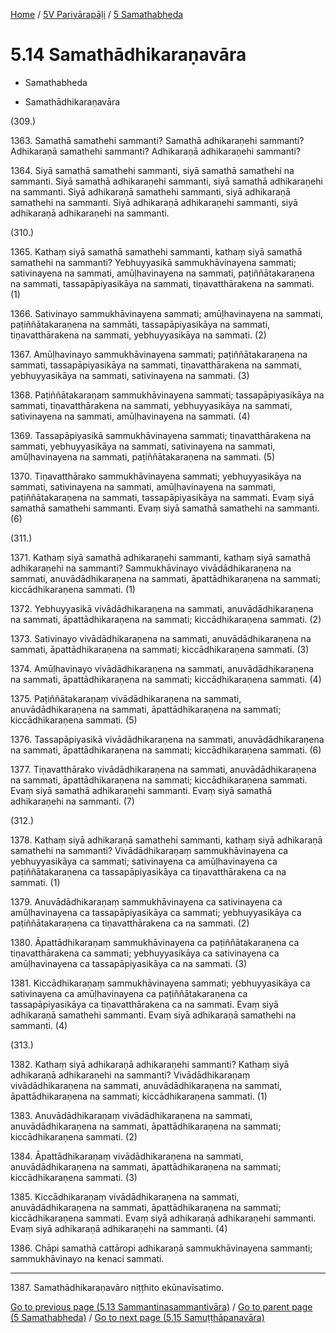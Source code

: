 
[Home](/) / [5V Parivārapāḷi](...md) / [5 Samathabheda](../5V/5.md)

# 5.14 Samathādhikaraṇavāra

* Samathabheda

* Samathādhikaraṇavāra

(309.)

1363\. Samathā samathehi sammanti? Samathā adhikaraṇehi sammanti? Adhikaraṇā samathehi sammanti? Adhikaraṇā adhikaraṇehi sammanti?

1364\. Siyā samathā samathehi sammanti, siyā samathā samathehi na sammanti. Siyā samathā adhikaraṇehi sammanti, siyā samathā adhikaraṇehi na sammanti. Siyā adhikaraṇā samathehi sammanti, siyā adhikaraṇā samathehi na sammanti. Siyā adhikaraṇā adhikaraṇehi sammanti, siyā adhikaraṇā adhikaraṇehi na sammanti.

(310.)

1365\. Kathaṃ siyā samathā samathehi sammanti, kathaṃ siyā samathā samathehi na sammanti? Yebhuyyasikā sammukhāvinayena sammati; sativinayena na sammati, amūḷhavinayena na sammati, paṭiññātakaraṇena na sammati, tassapāpiyasikāya na sammati, tiṇavatthārakena na sammati. (1)

1366\. Sativinayo sammukhāvinayena sammati; amūḷhavinayena na sammati, paṭiññātakaraṇena na sammāti, tassapāpiyasikāya na sammati, tiṇavatthārakena na sammati, yebhuyyasikāya na sammati. (2)

1367\. Amūḷhavinayo sammukhāvinayena sammati; paṭiññātakaraṇena na sammati, tassapāpiyasikāya na sammati, tiṇavatthārakena na sammati, yebhuyyasikāya na sammati, sativinayena na sammati. (3)

1368\. Paṭiññātakaraṇaṃ sammukhāvinayena sammati; tassapāpiyasikāya na sammati, tiṇavatthārakena na sammati, yebhuyyasikāya na sammati, sativinayena na sammati, amūḷhavinayena na sammati. (4)

1369\. Tassapāpiyasikā sammukhāvinayena sammati; tiṇavatthārakena na sammati, yebhuyyasikāya na sammati, sativinayena na sammati, amūḷhavinayena na sammati, paṭiññātakaraṇena na sammati. (5)

1370\. Tiṇavatthārako sammukhāvinayena sammati; yebhuyyasikāya na sammati, sativinayena na sammati, amūḷhavinayena na sammati, paṭiññātakaraṇena na sammati, tassapāpiyasikāya na sammati. Evaṃ siyā samathā samathehi sammanti. Evaṃ siyā samathā samathehi na sammanti. (6)

(311.)

1371\. Kathaṃ siyā samathā adhikaraṇehi sammanti, kathaṃ siyā samathā adhikaraṇehi na sammanti? Sammukhāvinayo vivādādhikaraṇena na sammati, anuvādādhikaraṇena na sammati, āpattādhikaraṇena na sammati; kiccādhikaraṇena sammati. (1)

1372\. Yebhuyyasikā vivādādhikaraṇena na sammati, anuvādādhikaraṇena na sammati, āpattādhikaraṇena na sammati; kiccādhikaraṇena sammati. (2)

1373\. Sativinayo vivādādhikaraṇena na sammati, anuvādādhikaraṇena na sammati, āpattādhikaraṇena na sammati; kiccādhikaraṇena sammati. (3)

1374\. Amūḷhavinayo vivādādhikaraṇena na sammati, anuvādādhikaraṇena na sammati, āpattādhikaraṇena na sammati; kiccādhikaraṇena sammati. (4)

1375\. Paṭiññātakaraṇaṃ vivādādhikaraṇena na sammati, anuvādādhikaraṇena na sammati, āpattādhikaraṇena na sammati; kiccādhikaraṇena sammati. (5)

1376\. Tassapāpiyasikā vivādādhikaraṇena na sammati, anuvādādhikaraṇena na sammati, āpattādhikaraṇena na sammati; kiccādhikaraṇena sammati. (6)

1377\. Tiṇavatthārako vivādādhikaraṇena na sammati, anuvādādhikaraṇena na sammati, āpattādhikaraṇena na sammati; kiccādhikaraṇena sammati. Evaṃ siyā samathā adhikaraṇehi sammanti. Evaṃ siyā samathā adhikaraṇehi na sammanti. (7)

(312.)

1378\. Kathaṃ siyā adhikaraṇā samathehi sammanti, kathaṃ siyā adhikaraṇā samathehi na sammanti? Vivādādhikaraṇaṃ sammukhāvinayena ca yebhuyyasikāya ca sammati; sativinayena ca amūḷhavinayena ca paṭiññātakaraṇena ca tassapāpiyasikāya ca tiṇavatthārakena ca na sammati. (1)

1379\. Anuvādādhikaraṇaṃ sammukhāvinayena ca sativinayena ca amūḷhavinayena ca tassapāpiyasikāya ca sammati; yebhuyyasikāya ca paṭiññātakaraṇena ca tiṇavatthārakena ca na sammati. (2)

1380\. Āpattādhikaraṇaṃ sammukhāvinayena ca paṭiññātakaraṇena ca tiṇavatthārakena ca sammati; yebhuyyasikāya ca sativinayena ca amūḷhavinayena ca tassapāpiyasikāya ca na sammati. (3)

1381\. Kiccādhikaraṇaṃ sammukhāvinayena sammati; yebhuyyasikāya ca sativinayena ca amūḷhavinayena ca paṭiññātakaraṇena ca tassapāpiyasikāya ca tiṇavatthārakena ca na sammati. Evaṃ siyā adhikaraṇā samathehi sammanti. Evaṃ siyā adhikaraṇā samathehi na sammanti. (4)

(313.)

1382\. Kathaṃ siyā adhikaraṇā adhikaraṇehi sammanti? Kathaṃ siyā adhikaraṇā adhikaraṇehi na sammanti? Vivādādhikaraṇaṃ vivādādhikaraṇena na sammati, anuvādādhikaraṇena na sammati, āpattādhikaraṇena na sammati; kiccādhikaraṇena sammati. (1)

1383\. Anuvādādhikaraṇaṃ vivādādhikaraṇena na sammati, anuvādādhikaraṇena na sammati, āpattādhikaraṇena na sammati; kiccādhikaraṇena sammati. (2)

1384\. Āpattādhikaraṇaṃ vivādādhikaraṇena na sammati, anuvādādhikaraṇena na sammati, āpattādhikaraṇena na sammati; kiccādhikaraṇena sammati. (3)

1385\. Kiccādhikaraṇaṃ vivādādhikaraṇena na sammati, anuvādādhikaraṇena na sammati, āpattādhikaraṇena na sammati; kiccādhikaraṇena sammati. Evaṃ siyā adhikaraṇā adhikaraṇehi sammanti. Evaṃ siyā adhikaraṇā adhikaraṇehi na sammanti. (4)

1386\. Chāpi samathā cattāropi adhikaraṇā sammukhāvinayena sammanti; sammukhāvinayo na kenaci sammati.

---

1387\. Samathādhikaraṇavāro niṭṭhito ekūnavīsatimo.



[Go to previous page (5.13 Sammantinasammantivāra)](5.13.md) / [Go to parent page (5 Samathabheda)](../5V/5.md) / [Go to next page (5.15 Samuṭṭhāpanavāra)](5.15.md)


